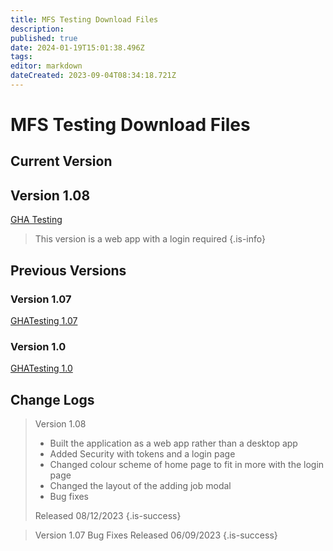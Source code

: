 ```yaml
---
title: MFS Testing Download Files
description: 
published: true
date: 2024-01-19T15:01:38.496Z
tags: 
editor: markdown
dateCreated: 2023-09-04T08:34:18.721Z
---
```


# MFS Testing Download Files



## Current Version
## Version 1.08
[GHA Testing](https://ghatesting.ghahosted.com)
> This version is a web app with a login required
{.is-info}



## Previous Versions
### Version 1.07

[GHATesting 1.07](/ghatestingv1.07.exe)

### Version 1.0
[GHATesting 1.0](/ghatesting.exe)

## Change Logs

> Version 1.08
> - Built the application as a web app rather than a desktop app
> - Added Security with tokens and a login page
> - Changed colour scheme of home page to fit in more with the login page
> - Changed the layout of the adding job modal
> - Bug fixes
>
>
> Released 08/12/2023
{.is-success}


> Version 1.07
> Bug Fixes
> Released 06/09/2023
{.is-success}
